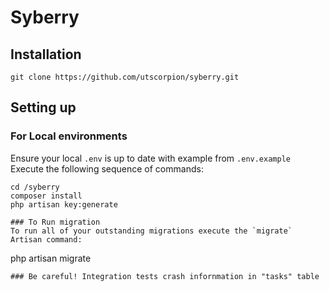# Syberry

## Installation

```
git clone https://github.com/utscorpion/syberry.git
```
## Setting up

### For Local environments
Ensure your local `.env` is up to date with example from `.env.example`
Execute the following sequence of commands:
```
cd /syberry
composer install
php artisan key:generate

### To Run migration
To run all of your outstanding migrations execute the `migrate` Artisan command:
```
php artisan migrate
```
### Be careful! Integration tests crash infornmation in "tasks" table
